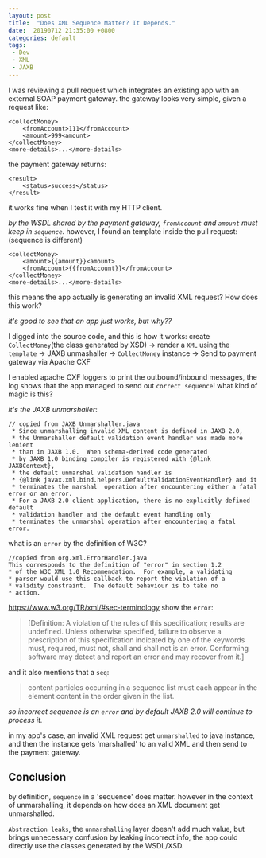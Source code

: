 ```yaml
---
layout: post
title:  "Does XML Sequence Matter? It Depends."
date:  20190712 21:35:00 +0800
categories: default
tags:
 - Dev
 - XML
 - JAXB
---
```

I was reviewing a pull request which integrates an existing app with an external SOAP payment gateway.
the gateway looks very simple, given a request like:
```
<collectMoney>
    <fromAccount>111</fromAccount>
    <amount>999<amount>
</collectMoney>
<more-details>...</more-details>
```
the payment gateway returns:
```
<result>
    <status>success</status>
</result>
```
it works fine when I test it with my HTTP client.

*by the WSDL shared by the payment gateway, `fromAccount` and `amount` must keep in `sequence`.*
however, I found an template inside the pull request:
(sequence is different)
```
<collectMoney>
    <amount>{{amount}}<amount>
    <fromAccount>{{fromAccount}}</fromAccount>
</collectMoney>
<more-details>...</more-details>
```
this means the app actually is generating an invalid XML request? How does this work?

*it's good to see that an app just works, but why??*

I digged into the source code, and this is how it works:
create `CollectMoney`(the class generated by XSD) -> render a `XML` using the `template` -> JAXB unmashaller -> `CollectMoney` instance -> Send to payment gateway via Apache CXF

I enabled apache CXF loggers to print the outbound/inbound messages, the log shows that the app managed to send out `correct sequence`!
what kind of magic is this?

*it's the JAXB unmarshaller*:

```
// copied from JAXB Unmarshaller.java
 * Since unmarshalling invalid XML content is defined in JAXB 2.0,
 * the Unmarshaller default validation event handler was made more lenient
 * than in JAXB 1.0.  When schema-derived code generated
 * by JAXB 1.0 binding compiler is registered with {@link JAXBContext},
 * the default unmarshal validation handler is
 * {@link javax.xml.bind.helpers.DefaultValidationEventHandler} and it
 * terminates the marshal  operation after encountering either a fatal error or an error.
 * For a JAXB 2.0 client application, there is no explicitly defined default
 * validation handler and the default event handling only
 * terminates the unmarshal operation after encountering a fatal error.
 ```

 what is an `error` by the definition of W3C?

 ```
//copied from org.xml.ErrorHandler.java
This corresponds to the definition of "error" in section 1.2
 * of the W3C XML 1.0 Recommendation.  For example, a validating
 * parser would use this callback to report the violation of a
 * validity constraint.  The default behaviour is to take no
 * action.
 ```

https://www.w3.org/TR/xml/#sec-terminology show the `error`:
> [Definition: A violation of the rules of this specification; results are undefined. Unless otherwise specified, failure to observe a prescription of this specification indicated by one of the keywords must, required, must not, shall and shall not is an error. Conforming software may detect and report an error and may recover from it.]

and it also mentions that a `seq`:
>content particles occurring in a sequence list must each appear in the element content in the order given in the list.

*so incorrect sequence is an `error` and by default JAXB 2.0 will continue to process it.*

in my app's case, an invalid XML request get `unmarshalled` to java instance, and then the instance gets 'marshalled' to an valid XML and then send to the payment gateway.

## Conclusion
by definition, `sequence` in a 'sequence' does matter. however in the context of unmarshalling,  it depends on how does an XML document get unmarshalled.

`Abstraction leaks`, the `unmarshalling` layer doesn't add much value, but brings unnecessary confusion by leaking incorrect info, the app could directly use the classes generated by the WSDL/XSD.

